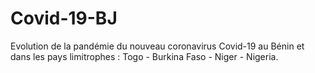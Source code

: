 # Covid-19-BJ
Evolution de la pandémie du nouveau coronavirus Covid-19 au Bénin et dans les pays limitrophes : Togo - Burkina Faso - Niger - Nigeria.
